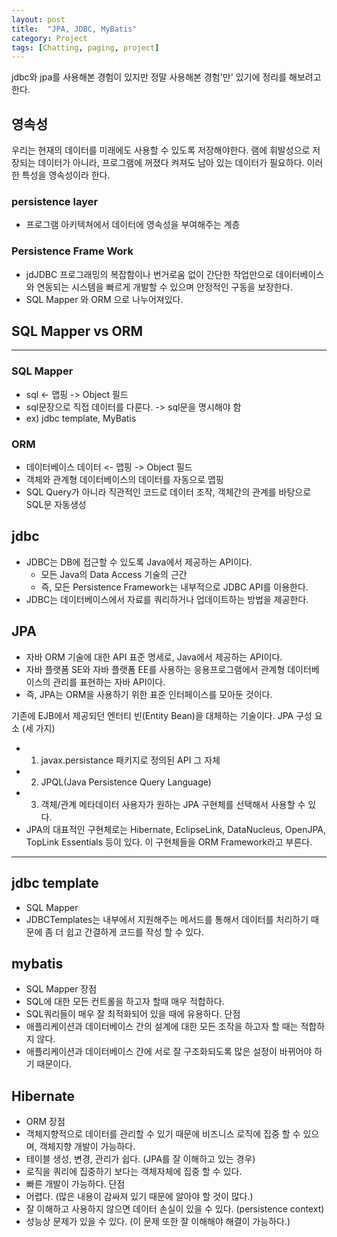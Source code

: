 ```yaml
---
layout: post
title:  "JPA, JDBC, MyBatis"
category: Project
tags: [Chatting, paging, project]
---
```

jdbc와 jpa를 사용해본 경험이 있지만 정말 사용해본 경험'만' 있기에 정리를 해보려고 한다.

## 영속성
우리는 현재의 데이터를 미래에도 사용할 수 있도록 저장해야한다.
램에 휘발성으로 저장되는 데이터가 아니라, 프로그램에 꺼졌다 켜져도 남아 있는 데이터가 필요하다.
이러한 특성을 영속성이라 한다.

### persistence layer
- 프로그램 아키텍쳐에서 데이터에 영속성을 부여해주는 계층

### Persistence Frame Work
- jdJDBC 프로그래밍의 복잡함이나 번거로움 없이 간단한 작업만으로 데이터베이스와 연동되는 시스템을 빠르게 개발할 수 있으며 안정적인 구동을 보장한다.
- SQL Mapper 와 ORM 으로 나누어져있다.

## SQL Mapper vs ORM
---------------------------
### SQL Mapper
- sql <- 맵핑 -> Object 필드
- sql문장으로 직접 데이터를 다룬다. -> sql문을 명시해야 함
- ex) jdbc template, MyBatis

### ORM
- 데이터베이스 데이터 <- 맵핑 -> Object 필드
- 객체와 관계형 데이터베이스의 데이터를 자동으로 맵핑
- SQL Query가 아니라 직관적인 코드로 데이터 조작, 객체간의 관계를 바탕으로 SQL문 자동생성

## jdbc
- JDBC는 DB에 접근할 수 있도록 Java에서 제공하는 API이다.
    - 모든 Java의 Data Access 기술의 근간
    - 즉, 모든 Persistence Framework는 내부적으로 JDBC API를 이용한다.
- JDBC는 데이터베이스에서 자료를 쿼리하거나 업데이트하는 방법을 제공한다.

## JPA
- 자바 ORM 기술에 대한 API 표준 명세로, Java에서 제공하는 API이다.
- 자바 플랫폼 SE와 자바 플랫폼 EE를 사용하는 응용프로그램에서 관계형 데이터베이스의 관리를      표현하는 자바 API이다.
- 즉, JPA는 ORM을 사용하기 위한 표준 인터페이스를 모아둔 것이다.

기존에 EJB에서 제공되던 엔터티 빈(Entity Bean)을 대체하는 기술이다.
JPA 구성 요소 (세 가지)
- 1) javax.persistance 패키지로 정의된 API 그 자체
- 2) JPQL(Java Persistence Query Language)
- 3) 객체/관계 메타데이터
사용자가 원하는 JPA 구현체를 선택해서 사용할 수 있다.
- JPA의 대표적인 구현체로는 Hibernate, EclipseLink, DataNucleus, OpenJPA, TopLink Essentials 등이 있다.
이 구현체들을 ORM Framework라고 부른다.

-----------------------------
## jdbc template
- SQL Mapper
- JDBCTemplates는 내부에서 지원해주는 메서드를 통해서 데이터를 처리하기 때문에 좀 더 쉽고 간결하게 코드를 작성 할 수 있다.

## mybatis
- SQL Mapper
장점
- SQL에 대한 모든 컨트롤을 하고자 할때 매우 적합하다.
- SQL쿼리들이 매우 잘 최적화되어 있을 때에 유용하다.
단점
- 애플리케이션과 데이터베이스 간의 설계에 대한 모든 조작을 하고자 할 때는 적합하지 않다.
- 애플리케이션과 데이터베이스 간에 서로 잘 구조화되도록 많은 설정이 바뀌어야 하기 때문이다.

## Hibernate
- ORM
장점
- 객체지향적으로 데이터를 관리할 수 있기 때문에 비즈니스 로직에 집중 할 수 있으며, 객체지향 개발이 가능하다.
- 테이블 생성, 변경, 관리가 쉽다. (JPA를 잘 이해하고 있는 경우)
- 로직을 쿼리에 집중하기 보다는 객체자체에 집중 할 수 있다.
- 빠른 개발이 가능하다.
단점
- 어렵다. (많은 내용이 감싸져 있기 때문에 알아야 할 것이 많다.)
- 잘 이해하고 사용하지 않으면 데이터 손실이 있을 수 있다. (persistence context)
- 성능상 문제가 있을 수 있다. (이 문제 또한 잘 이해해야 해결이 가능하다.)